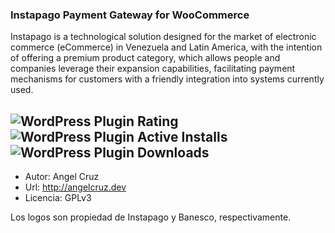 ### Instapago Payment Gateway for WooCommerce

Instapago is a technological solution designed for the market of electronic commerce (eCommerce) in Venezuela and Latin America, with the intention of offering a premium product category, which allows people and companies leverage their expansion capabilities, facilitating payment mechanisms for customers with a friendly integration into systems currently used.


![WordPress Plugin Rating](https://img.shields.io/wordpress/plugin/rating/instapago?style=for-the-badge)
![WordPress Plugin Active Installs](https://img.shields.io/wordpress/plugin/installs/instapago?style=for-the-badge)
![WordPress Plugin Downloads](https://img.shields.io/wordpress/plugin/dt/instapago?style=for-the-badge)
---

* Autor: Angel Cruz
* Url: http://angelcruz.dev
* Licencia: GPLv3


Los logos son propiedad de Instapago y Banesco, respectivamente.
